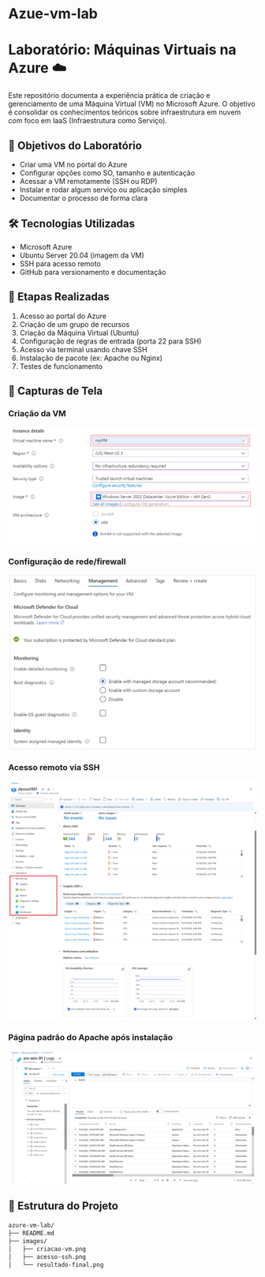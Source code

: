 # Azue-vm-lab

# Laboratório: Máquinas Virtuais na Azure ☁️

Este repositório documenta a experiência prática de criação e gerenciamento de uma Máquina Virtual (VM) no Microsoft Azure. O objetivo é consolidar os conhecimentos teóricos sobre infraestrutura em nuvem com foco em IaaS (Infraestrutura como Serviço).

## 🧠 Objetivos do Laboratório

- Criar uma VM no portal do Azure
- Configurar opções como SO, tamanho e autenticação
- Acessar a VM remotamente (SSH ou RDP)
- Instalar e rodar algum serviço ou aplicação simples
- Documentar o processo de forma clara

## 🛠️ Tecnologias Utilizadas

- Microsoft Azure
- Ubuntu Server 20.04 (imagem da VM)
- SSH para acesso remoto
- GitHub para versionamento e documentação

## 📌 Etapas Realizadas

1. Acesso ao portal do Azure
2. Criação de um grupo de recursos
3. Criação da Máquina Virtual (Ubuntu)
4. Configuração de regras de entrada (porta 22 para SSH)
5. Acesso via terminal usando chave SSH
6. Instalação de pacote (ex: Apache ou Nginx)
7. Testes de funcionamento

## 📸 Capturas de Tela

### Criação da VM
![Criação da VM](/imagens/criacao-vm.png)

### Configuração de rede/firewall
![Configuração de rede](/imagens/config-firewall.png)

### Acesso remoto via SSH
![Acesso via SSH](/imagens/acesso-ssh.png)

### Página padrão do Apache após instalação
![Apache rodando](/imagens/result-finish.png)

## 📁 Estrutura do Projeto

```plaintext
azure-vm-lab/
├── README.md
├── images/
│   ├── criacao-vm.png
│   ├── acesso-ssh.png
│   └── resultado-final.png
